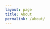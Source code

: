 ```yaml
---
layout: page
title: About
permalink: /about/
---
```


<script>
  window.location.href = "https://www.ntnu.edu/huntgenes/hunt-cloud/about";
</script>
